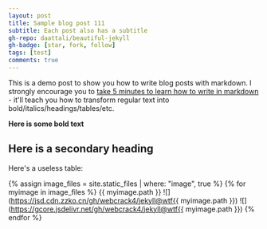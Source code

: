 ```yaml
---
layout: post
title: Sample blog post 111
subtitle: Each post also has a subtitle
gh-repo: daattali/beautiful-jekyll
gh-badge: [star, fork, follow]
tags: [test]
comments: true
---
```


This is a demo post to show you how to write blog posts with markdown.  I strongly encourage you to [take 5 minutes to learn how to write in markdown](https://markdowntutorial.com/) - it'll teach you how to transform regular text into bold/italics/headings/tables/etc.

**Here is some bold text**

## Here is a secondary heading

Here's a useless table:

{% assign image_files = site.static_files | where: "image", true %}
{% for myimage in image_files %}
  {{ myimage.path }}
  ![](https://jsd.cdn.zzko.cn/gh/webcrack4/jekyll@wtf{{ myimage.path }})
  ![](https://gcore.jsdelivr.net/gh/webcrack4/jekyll@wtf{{ myimage.path }})
{% endfor %}